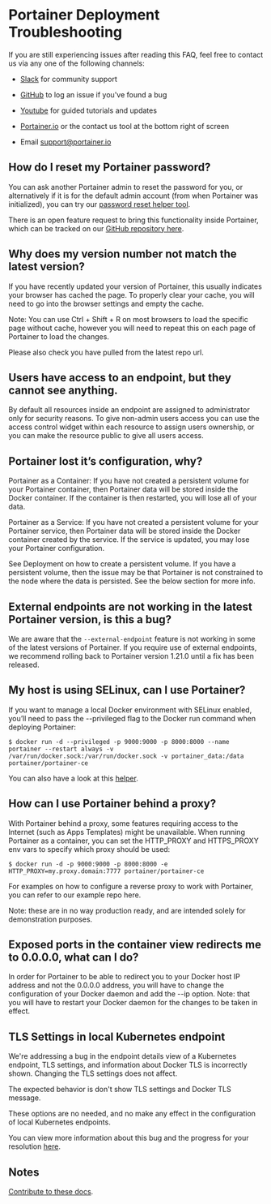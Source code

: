 # Portainer Deployment Troubleshooting

If you are still experiencing issues after reading this FAQ, feel free to contact us via any one of the following channels:

* [Slack](https://portainer.slack.com/join/shared_invite/enQtNDk3ODQ5MjI2MjI4LTcwNGYxMWQ5OGViYWZkNDY2ZjY4YTMwMTgzYmU4YmNiOTU0MDcxYmJjNTIyYmQ0MTM5Y2QwNTg3NzNkMTk5MDg#/) for community support

* [GitHub](https://github.com/portainer) to log an issue if you've found a bug

* [Youtube](https://www.youtube.com/channel/UC7diMJcrULjDseq5yhSUZgg) for guided tutorials and updates

* [Portainer.io](https://www.portainer.io) or the contact us tool at the bottom right of screen

* Email [support@portainer.io](mailto:support@portainer.io)

## How do I reset my Portainer password?

You can ask another Portainer admin to reset the password for you, or alternatively if it is for the default admin account (from when Portainer was initialized), you can try our [password reset helper tool](https://github.com/portainer/helper-reset-password).

There is an open feature request to bring this functionality inside Portainer, which can be tracked on our [GitHub repository here](https://github.com/portainer/portainer/issues/512).

## Why does my version number not match the latest version?

If you have recently updated your version of Portainer, this usually indicates your browser has cached the page. To properly clear your cache, you will need to go into the browser settings and empty the cache.

Note: You can use Ctrl + Shift + R on most browsers to load the specific page without cache, however you will need to repeat this on each page of Portainer to load the changes.

Please also check you have pulled from the latest repo url. 

## Users have access to an endpoint, but they cannot see anything.

By default all resources inside an endpoint are assigned to administrator only for security reasons. To give non-admin users access you can use the access control widget within each resource to assign users ownership, or you can make the resource public to give all users access.

## Portainer lost it’s configuration, why?

Portainer as a Container: If you have not created a persistent volume for your Portainer container, then Portainer data will be stored inside the Docker container. If the container is then restarted, you will lose all of your data.

Portainer as a Service: If you have not created a persistent volume for your Portainer service, then Portainer data will be stored inside the Docker container created by the service. If the service is updated, you may lose your Portainer configuration.

See Deployment on how to create a persistent volume. If you have a persistent volume, then the issue may be that Portainer is not constrained to the node where the data is persisted. See the below section for more info.

## External endpoints are not working in the latest Portainer version, is this a bug?

We are aware that the <code>--external-endpoint</code> feature is not working in some of the latest versions of Portainer. If you require use of external endpoints, we recommend rolling back to Portainer version 1.21.0 until a fix has been released.

## My host is using SELinux, can I use Portainer?

If you want to manage a local Docker environment with SELinux enabled, you’ll need to pass the --privileged flag to the Docker run command when deploying Portainer:

<pre><code>$ docker run -d --privileged -p 9000:9000 -p 8000:8000 --name portainer --restart always -v /var/run/docker.sock:/var/run/docker.sock -v portainer_data:/data portainer/portainer-ce</code></pre>

You can also have a look at this [helper](https://github.com/dpw/selinux-dockersock.).

## How can I use Portainer behind a proxy?

With Portainer behind a proxy, some features requiring access to the Internet (such as Apps Templates) might be unavailable. When running Portainer as a container, you can set the HTTP_PROXY and HTTPS_PROXY env vars to specify which proxy should be used:

<pre><code>$ docker run -d -p 9000:9000 -p 8000:8000 -e HTTP_PROXY=my.proxy.domain:7777 portainer/portainer-ce</code></pre>

For examples on how to configure a reverse proxy to work with Portainer, you can refer to our example repo here.

Note: these are in no way production ready, and are intended solely for demonstration purposes.

## Exposed ports in the container view redirects me to 0.0.0.0, what can I do?

In order for Portainer to be able to redirect you to your Docker host IP address and not the 0.0.0.0 address, you will have to change the configuration of your Docker daemon and add the --ip option. Note: that you will have to restart your Docker daemon for the changes to be taken in effect.

## TLS Settings in local Kubernetes endpoint

We're addressing a bug in the endpoint details view of a Kubernetes endpoint, TLS settings, and information about Docker TLS is incorrectly shown. Changing the TLS settings does not affect.

The expected behavior is don't show TLS settings and Docker TLS message.

These options are no needed, and no make any effect in the configuration of local Kubernetes endpoints.

You can view more information about this bug and the progress for your resolution [here](https://github.com/portainer/portainer/issues/4316).

## Notes

[Contribute to these docs](https://github.com/portainer/portainer-docs/blob/master/contributing.md).
